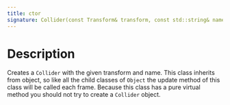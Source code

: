 ```yaml
---
title: ctor
signature: Collider(const Transform& transform, const std::string& name)
---
```



# Description
Creates a `Collider` with the given transform and name. This class inherits from object, so like all the child classes of `Object` the update method of this class will be called each frame. Because this class has a pure virtual method you should not try to create a `Collider` object.
